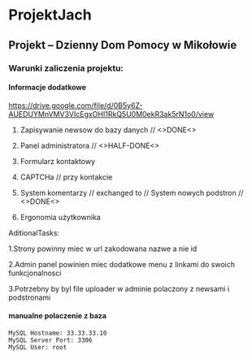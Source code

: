 # ProjektJach
## Projekt –  Dzienny Dom Pomocy w Mikołowie
### Warunki zaliczenia projektu:
#### Informacje dodatkowe
https://drive.google.com/file/d/0B5y6Z-AUEDUYMnVMV3VIcEgxOHI1RkQ5U0M0ekR3ak5rN1o0/view

1. Zapisywanie newsow do bazy danych // <>DONE<>

2. Panel administratora // <>HALF-DONE<>

3. Formularz kontaktowy

4. CAPTCHa // przy kontakcie

5. System komentarzy // exchanged to // System nowych podstron // <>DONE<>

6. Ergonomia użytkownika

AditionalTasks:

1.Strony powinny miec w url zakodowana nazwe a nie id

2.Admin panel powinien miec dodatkowe menu z linkami do swoich funkcjonalnosci

3.Potrzebny by byl file uploader w adminie polaczony z newsami i podstronami

#### manualne polaczenie z baza
    MySQL Hostname: 33.33.33.10
    MySQL Server Port: 3306
    MySQL User: root
